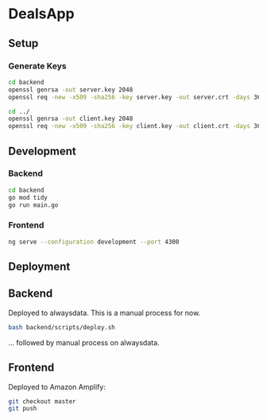# DealsApp

## Setup

### Generate Keys

```bash
cd backend
openssl genrsa -out server.key 2048
openssl req -new -x509 -sha256 -key server.key -out server.crt -days 3650

cd ../
openssl genrsa -out client.key 2048
openssl req -new -x509 -sha256 -key client.key -out client.crt -days 3650
```

## Development

### Backend

```bash
cd backend
go mod tidy
go run main.go
```

### Frontend

```bash
ng serve --configuration development --port 4300
```

## Deployment

## Backend

Deployed to alwaysdata. This is a manual process for now.

```bash
bash backend/scripts/deploy.sh
```

... followed by manual process on alwaysdata.

## Frontend

Deployed to Amazon Amplify:

```bash
git checkout master
git push
```
